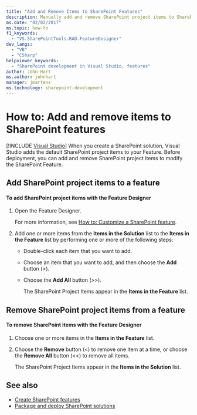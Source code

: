 ```yaml
---
title: "Add and Remove Items to SharePoint Features"
description: Manually add and remove SharePoint project items to SharePoint features using Feature Designer in Visual Studio.
ms.date: "02/02/2017"
ms.topic: how-to
f1_keywords:
  - "VS.SharePointTools.RAD.FeatureDesigner"
dev_langs:
  - "VB"
  - "CSharp"
helpviewer_keywords:
  - "SharePoint development in Visual Studio, features"
author: John-Hart
ms.author: johnhart
manager: jmartens
ms.technology: sharepoint-development
---
```

# How to: Add and remove items to SharePoint features

 [!INCLUDE [Visual Studio](~/includes/applies-to-version/vs-windows-only.md)]
  When you create a SharePoint solution, Visual Studio adds the default SharePoint project items to your Feature. Before deployment, you can add and remove SharePoint project items to modify the SharePoint Feature.

## Add SharePoint project items to a feature

#### To add SharePoint project items with the Feature Designer

1. Open the Feature Designer.

    For more information, see [How to: Customize a SharePoint feature](../sharepoint/how-to-customize-a-sharepoint-feature.md).

2. Add one or more items from the **Items in the Solution** list to the **Items in the Feature** list by performing one or more of the following steps:

   - Double-click each item that you want to add.

   - Choose an item that you want to add, and then choose the **Add** button (>).

   - Choose the **Add All** button (>>).

     The SharePoint Project Items appear in the **Items in the Feature** list.

## Remove SharePoint project items from a feature

#### To remove SharePoint items with the Feature Designer

1. Choose one or more items in the **Items in the Feature** list.

2. Choose the **Remove** button (<) to remove one item at a time, or choose the **Remove All** button (<<) to remove all items.

     The SharePoint Project Items appear in the **Items in the Solution** list.

## See also
- [Create SharePoint features](../sharepoint/creating-sharepoint-features.md)
- [Package and deploy SharePoint solutions](../sharepoint/packaging-and-deploying-sharepoint-solutions.md)

